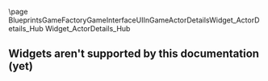 \page BlueprintsGameFactoryGameInterfaceUIInGameActorDetailsWidget_ActorDetails_Hub Widget_ActorDetails_Hub
## Widgets aren't supported by this documentation (yet)
